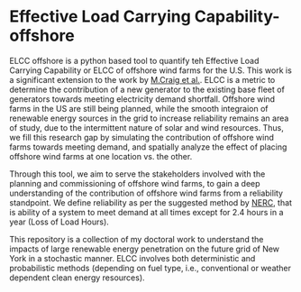# Effective Load Carrying Capability-offshore

ELCC offshore is a python based tool to quantify teh Effective Load Carrying Capability or ELCC of offshore wind farms for the U.S. This work is a significant extension to the work by [M.Craig et al.](vhttps://github.com/ijbd/elcc). ELCC is a metric to determine the contribution of a new generator to the existing base fleet of generators towards meeting electricity demand shortfall. Offshore wind farms in the US are still being planned, while the smooth integraion of renewable energy sources in the grid to increase reliability remains an area of study, due to the intermittent nature of solar and wind resources. Thus, we fill this research gap by simulating the contribution of offshore wind farms towards meeting demand, and spatially analyze the effect of placing offshore wind farms at one location vs. the other.

Through this tool, we aim to serve the stakeholders involved with the planning and commissioning of offshore wind farms, to gain a deep understanding of the contribution of offshore wind farms from a reliability standpoint. We define reliability as per the suggested method by [NERC](https://www.nerc.com/comm/PC/Probabilistic%20Assessment%20Working%20Group%20PAWG%20%20Relat/Probabilistic%20Adequacy%20and%20Measures%20Report.pdf), that is ability of a system to meet demand at all times except for 2.4 hours in a year (Loss of Load Hours).

This repository is a collection of my doctoral work to understand the impacts of large renewable energy penetration on the future grid of New York in a stochastic manner. ELCC involves both deterministic and probabilistic methods (depending on fuel type, i.e., conventional or weather dependent clean energy resources).
